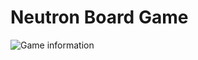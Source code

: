 # Neutron Board Game

![Game information](https://github.com/mrchocolat3/Neutron-Game/info.png?raw=true)
